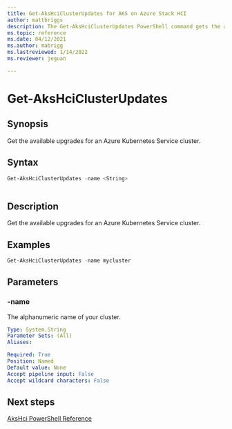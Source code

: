 ```yaml
---
title: Get-AksHciClusterUpdates for AKS on Azure Stack HCI
author: mattbriggs
description: The Get-AksHciClusterUpdates PowerShell command gets the available upgrades for an Azure Kubernetes Service cluster.
ms.topic: reference
ms.date: 04/12/2021
ms.author: mabrigg 
ms.lastreviewed: 1/14/2022
ms.reviewer: jeguan

---
```


# Get-AksHciClusterUpdates

## Synopsis
Get the available upgrades for an Azure Kubernetes Service cluster.

## Syntax

```powershell
Get-AksHciClusterUpdates -name <String>
                          
```

## Description
Get the available upgrades for an Azure Kubernetes Service cluster.

## Examples

```powershell
Get-AksHciClusterUpdates -name mycluster
```

## Parameters

### -name
The alphanumeric name of your cluster.

```yaml
Type: System.String
Parameter Sets: (All)
Aliases:

Required: True
Position: Named
Default value: None
Accept pipeline input: False
Accept wildcard characters: False
```
## Next steps

[AksHci PowerShell Reference](index.md)